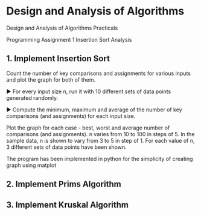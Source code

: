 # Design and Analysis of Algorithms

Design and Analysis of Algorithms Practicals

Programming Assignment 1 Insertion Sort Analysis

## 1. Implement Insertion Sort

Count the number of key comparisons and assignments for various inputs and plot the graph for both of them.

► For every input size n, run it with 10 different sets of data points generated randomly.

► Compute the minimum, maximum and average of the number of key comparisons (and assignments) for each input size.

Plot the graph for each case - best, worst and average number of comparisons (and assignments).
n varies from 10 to 100 in steps of 5.
In the sample data, n is shown to vary from 3 to 5 in step of 1. For each value of n, 3 different sets of data points have been shown.

The program has been implemented in python for the simplicity of creating graph using matplot 


## 2. Implement Prims Algorithm


## 3. Implement Kruskal Algorithm

